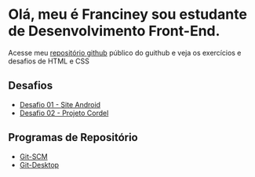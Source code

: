 <h1>Olá, meu é Franciney sou estudante de Desenvolvimento Front-End.</h1>
<p>Acesse meu <a href="https://github.com/neyaraujo" target="_blank">repositório github</a> público do guithub e veja os exercícios e desafios de HTML e CSS</p>
<h2>Desafios</h2>
<ul>
<li><a href="https://neyaraujo.github.io/projeto-android/" target="_blank">Desafio 01 - Site Android</a></li>
<li><a href="https://neyaraujo.github.io/projeto-cordel/" target="_blank">Desafio 02 - Projeto Cordel</a></li>
</ul>
<h2>Programas de Repositório</h2>
<ul>
<li><a href="http://git-scm.com/">Git-SCM</a></li>
<li><a href="http://desktop.github.com/">Git-Desktop</a></li>
</ul>

